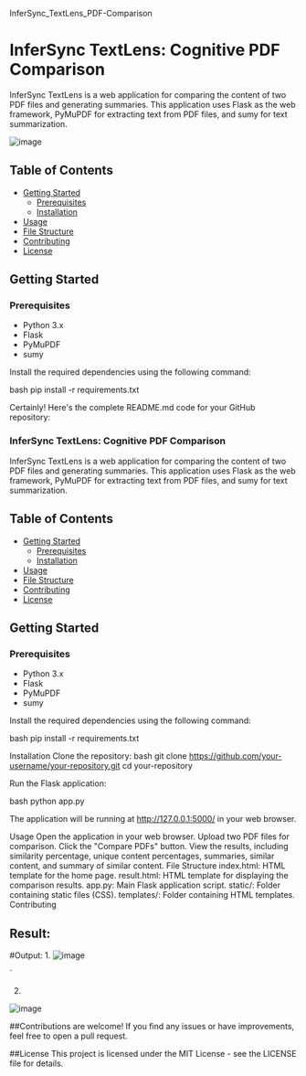 InferSync_TextLens_PDF-Comparison
# InferSync TextLens: Cognitive PDF Comparison

InferSync TextLens is a web application for comparing the content of two PDF files and generating summaries. This application uses Flask as the web framework, PyMuPDF for extracting text from PDF files, and sumy for text summarization.

![image](https://github.com/manshal01/InfersyncPDFcompare/assets/93897590/5ed7e213-39b2-4d09-9bb8-f1f4d137d46b)

## Table of Contents

- [Getting Started](#getting-started)
  - [Prerequisites](#prerequisites)
  - [Installation](#installation)
- [Usage](#usage)
- [File Structure](#file-structure)
- [Contributing](#contributing)
- [License](#license)

## Getting Started

### Prerequisites

- Python 3.x
- Flask
- PyMuPDF
- sumy

Install the required dependencies using the following command:

bash
pip install -r requirements.txt


Certainly! Here's the complete README.md code for your GitHub repository:

### InferSync TextLens: Cognitive PDF Comparison

InferSync TextLens is a web application for comparing the content of two PDF files and generating summaries. This application uses Flask as the web framework, PyMuPDF for extracting text from PDF files, and sumy for text summarization.

## Table of Contents

- [Getting Started](#getting-started)
  - [Prerequisites](#prerequisites)
  - [Installation](#installation)
- [Usage](#usage)
- [File Structure](#file-structure)
- [Contributing](#contributing)
- [License](#license)

## Getting Started

### Prerequisites

- Python 3.x
- Flask
- PyMuPDF
- sumy

Install the required dependencies using the following command:

bash
pip install -r requirements.txt

Installation
Clone the repository:
bash
git clone https://github.com/your-username/your-repository.git
cd your-repository


Run the Flask application:

bash
python app.py

The application will be running at http://127.0.0.1:5000/ in your web browser.

Usage
Open the application in your web browser.
Upload two PDF files for comparison.
Click the "Compare PDFs" button.
View the results, including similarity percentage, unique content percentages, summaries, similar content, and summary of similar content.
File Structure
index.html: HTML template for the home page.
result.html: HTML template for displaying the comparison results.
app.py: Main Flask application script.
static/: Folder containing static files (CSS).
templates/: Folder containing HTML templates.
Contributing


## Result:
#Output:
1.
![image](https://github.com/manshal01/InfersyncPDFcompare/assets/93897590/26d0bd48-40f3-4de7-a1c7-09d3b3b43ae0)

`

2.
![image](https://github.com/manshal01/InfersyncPDFcompare/assets/93897590/a5600052-2ac9-42e4-8d67-72e1353e3b67)

##Contributions are welcome! If you find any issues or have improvements, feel free to open a pull request.

##License
This project is licensed under the MIT License - see the LICENSE file for details.
